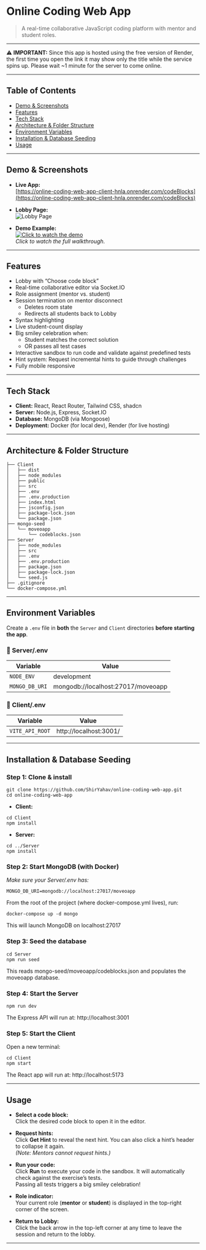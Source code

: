 # Online Coding Web App

> A real-time collaborative JavaScript coding platform with mentor and student roles.

---

⚠️ **IMPORTANT:** Since this app is hosted using the free version of Render, the first time you open the link it may show only the title while the service spins up. Please wait ~1 minute for the server to come online.

---

## Table of Contents

- [Demo & Screenshots](#demo--screenshots)
- [Features](#features)
- [Tech Stack](#tech-stack)
- [Architecture & Folder Structure](#architecture--folder-structure)
- [Environment Variables](#environment-variables)
- [Installation & Database Seeding](#installation--database-seeding)
- [Usage](#usage)

---

## Demo & Screenshots

- **Live App:**  
  [https://online-coding-web-app-client-hnla.onrender.com/codeBlocks](https://online-coding-web-app-client-hnla.onrender.com/codeBlocks)

- **Lobby Page:**  
  ![Lobby Page](https://github.com/user-attachments/assets/d9fe696a-49cf-423a-a18d-cd04fae6c0e3)

- **Demo Example:**  
  [![Click to watch the demo](https://img.shields.io/badge/Watch-Demo%20Video-blue?style=for-the-badge&logo=github)](https://github.com/user-attachments/assets/25f99701-ee8f-4282-835e-66bb4fc1c71b)  
  _Click to watch the full walkthrough._

---

## Features

- Lobby with “Choose code block”
- Real-time collaborative editor via Socket.IO
- Role assignment (mentor vs. student)
- Session termination on mentor disconnect
  - Deletes room state
  - Redirects all students back to Lobby
- Syntax highlighting
- Live student-count display
- Big smiley celebration when:
  - Student matches the correct solution
  - OR passes all test cases
- Interactive sandbox to run code and validate against predefined tests
- Hint system: Request incremental hints to guide through challenges
- Fully mobile responsive

---

## Tech Stack

- **Client:** React, React Router, Tailwind CSS, shadcn
- **Server:** Node.js, Express, Socket.IO
- **Database:** MongoDB (via Mongoose)
- **Deployment:** Docker (for local dev), Render (for live hosting)

---

## Architecture & Folder Structure

```
├── Client
│   ├── dist
│   ├── node_modules
│   ├── public
│   ├── src
│   ├── .env
│   ├── .env.production
│   ├── index.html
│   ├── jsconfig.json
│   ├── package-lock.json
│   └── package.json
├── mongo-seed
│   └── moveoapp
│       └── codeblocks.json
├── Server
│   ├── node_modules
│   ├── src
│   ├── .env
│   ├── .env.production
│   ├── package.json
│   ├── package-lock.json
│   └── seed.js
├── .gitignore
└── docker-compose.yml
```

---

## Environment Variables

Create a `.env` file in **both** the `Server` and `Client` directories **before starting the app**.

### 📁 Server/.env

| Variable       | Value                              |
| -------------- | ---------------------------------- |
| `NODE_ENV`     | development                        |
| `MONGO_DB_URI` | mongodb://localhost:27017/moveoapp |

### 📁 Client/.env

| Variable        | Value                  |
| --------------- | ---------------------- |
| `VITE_API_ROOT` | http://localhost:3001/ |

---

## Installation & Database Seeding

### Step 1: Clone & install

```
git clone https://github.com/ShirYahav/online-coding-web-app.git
cd online-coding-web-app
```

- **Client:**

```
cd Client
npm install
```

- **Server:**

```
cd ../Server
npm install
```

### Step 2: Start MongoDB (with Docker)

_Make sure your Server/.env has:_

```
MONGO_DB_URI=mongodb://localhost:27017/moveoapp
```

From the root of the project (where docker-compose.yml lives), run:

```
docker-compose up -d mongo
```

This will launch MongoDB on localhost:27017

### Step 3: Seed the database

```
cd Server
npm run seed
```

This reads mongo-seed/moveoapp/codeblocks.json and populates the moveoapp database.

### Step 4: Start the Server

```
npm run dev
```

The Express API will run at: http://localhost:3001

### Step 5: Start the Client

Open a new terminal:

```
cd Client
npm start
```

The React app will run at: http://localhost:5173

---

## Usage

- **Select a code block:**  
  Click the desired code block to open it in the editor.

- **Request hints:**  
  Click **Get Hint** to reveal the next hint. You can also click a hint’s header to collapse it again.  
  _(Note: Mentors cannot request hints.)_

- **Run your code:**  
  Click **Run** to execute your code in the sandbox. It will automatically check against the exercise’s tests.  
  Passing all tests triggers a big smiley celebration!

- **Role indicator:**  
  Your current role (**mentor** or **student**) is displayed in the top-right corner of the screen.

- **Return to Lobby:**  
  Click the back arrow in the top-left corner at any time to leave the session and return to the lobby.

---
